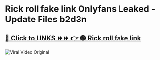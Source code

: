 
 # Rick roll fake link Onlyfans Leaked - Update Files b2d3n

## <h2><a href="https://clipsfans.com/Rick_roll_fake_link&ref=git">🔗 Click to LINKS ⏩⏩ 👉 🟢 Rick roll fake link </a></h2>

<a href="https://clipsfans.com/Rick_roll_fake_link&ref=git" rel="nofollow" data-target="animated-image.originalLink"><img src="https://i.ibb.co.com/xMMVF88/686577567.gif" alt="Viral Video Original" style="max-width: 100%; display: inline-block;" data-target="animated-image.originalImage"></a>

